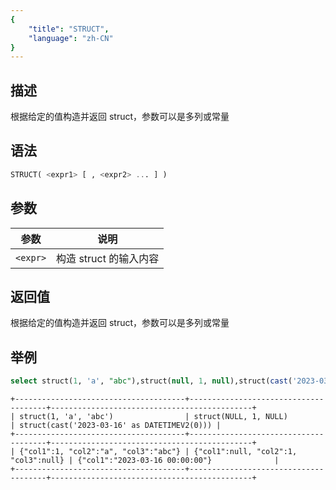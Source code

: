 ```yaml
---
{
    "title": "STRUCT",
    "language": "zh-CN"
}
---
```


## 描述

根据给定的值构造并返回 struct，参数可以是多列或常量

## 语法

```sql
STRUCT( <expr1> [ , <expr2> ... ] )
```

## 参数

| 参数 | 说明 |
| -- | -- |
| `<expr>` | 构造 struct 的输入内容 |

## 返回值

根据给定的值构造并返回 struct，参数可以是多列或常量

## 举例

```sql
select struct(1, 'a', "abc"),struct(null, 1, null),struct(cast('2023-03-16' as datetime));
```

```text
+--------------------------------------+--------------------------------------+---------------------------------------------+
| struct(1, 'a', 'abc')                | struct(NULL, 1, NULL)                | struct(cast('2023-03-16' as DATETIMEV2(0))) |
+--------------------------------------+--------------------------------------+---------------------------------------------+
| {"col1":1, "col2":"a", "col3":"abc"} | {"col1":null, "col2":1, "col3":null} | {"col1":"2023-03-16 00:00:00"}              |
+--------------------------------------+--------------------------------------+---------------------------------------------+
```
